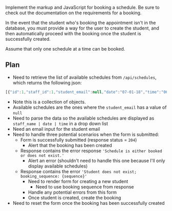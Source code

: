 Implement the markup and JavaScript for booking a schedule. Be sure to check out the documentation on the requirements for a booking.

In the event that the student who's booking the appointment isn't in the database, you must provide a way for the user to create the student, and then automatically proceed with the booking once the student is successfully created.

Assume that only one schedule at a time can be booked.

## Plan
* Need to retrieve the list of available schedules from `/api/schedules`, which returns the following json:
```JavaScript
[{"id":1,"staff_id":1,"student_email":null,"date":"07-01-18","time":"06:10"},{"id":2,"staff_id":1,"student_email":null,"date":"07-02-18","time":"06:20"},{"id":3,"staff_id":1,"student_email":"marquise@jacobi.info","date":"07-03-18","time":"06:30"},{"id":4,"staff_id":2,"student_email":null,"date":"08-01-18","time":"07:10"},{"id":5,"staff_id":2,"student_email":"keaton@morar.io","date":"08-02-18","time":"07:20"},{"id":6,"staff_id":3,"student_email":null,"date":"09-01-18","time":"08:10"},{"id":7,"staff_id":3,"student_email":"aniya@dachkuphal.biz","date":"09-02-18","time":"08:20"},{"id":8,"staff_id":3,"student_email":null,"date":"09-03-18","time":"08:30"},{"id":9,"staff_id":3,"student_email":null,"date":"09-04-18","time":"08:40"}]
```
* Note this is a collection of objects.
* Available schedules are the ones where the `student_email` has a value of `null`
* Need to parse the data so the available schedules are displayed as `staff_name | date | time` in a drop down list
* Need an email input for the student email
* Need to handle three potential scenarios when the form is submitted:
  * Form is successfully submitted (response status = `204`)
    * Alert that the booking has been created
  * Response contains the error response `'Schedule is either booked or does not exist.'`
    * Alert an error (shouldn't need to handle this one because I'll only display available schedules)
  * Response contains the error `'Student does not exist; booking_sequence: {sequence}'`
    * Need to render form for creating a new student
      * Need to use booking sequence from response
    * Handle any potential errors from this form
    * Once student is created, create the booking
* Need to reset the form once the booking has been successfully created
